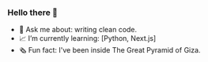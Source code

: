 ### Hello there 👋

- 💬 Ask me about: writing clean code.
- 📈 I’m currently learning: [Python, Next.js]
- 🗞️ Fun fact: I've been inside The Great Pyramid of Giza.

<!--
Here are some ideas to get you started:

- 🔭 I’m currently working on ... 
- 🌱 I’m currently learning ...
- 👯 I’m looking to collaborate on ...
- 🤔 I’m looking for help with ...
-->

